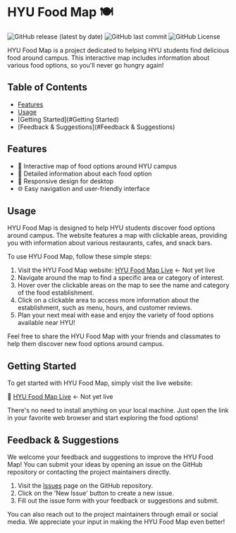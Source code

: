# HYU Food Map 🍽️

![GitHub release (latest by date)](https://img.shields.io/github/v/release/opusdeisong/HYU-s-HYFood)
![GitHub last commit](https://img.shields.io/github/last-commit/opusdeisong/HYU-s-HYFood)
![GitHub License](https://img.shields.io/github/license/opusdeisong/HYU-s-HYFood)



HYU Food Map is a project dedicated to helping HYU students find delicious food around campus. This interactive map includes information about various food options, so you'll never go hungry again!

## Table of Contents

- [Features](#features)
- [Usage](#usage)
- [Getting Started](#Getting Started)
- [Feedback & Suggestions](#Feedback & Suggestions)

## Features

- 📍 Interactive map of food options around HYU campus
- 🍱 Detailed information about each food option
- 📱 Responsive design for desktop
- 🌐 Easy navigation and user-friendly interface


## Usage

HYU Food Map is designed to help HYU students discover food options around campus. The website features a map with clickable areas, providing you with information about various restaurants, cafes, and snack bars.

To use HYU Food Map, follow these simple steps:

1. Visit the HYU Food Map website: [HYU Food Map Live](https://your-live-site-url.com) <- Not yet live
2. Navigate around the map to find a specific area or category of interest.
3. Hover over the clickable areas on the map to see the name and category of the food establishment.
4. Click on a clickable area to access more information about the establishment, such as menu, hours, and customer reviews.
5. Plan your next meal with ease and enjoy the variety of food options available near HYU!

Feel free to share the HYU Food Map with your friends and classmates to help them discover new food options around campus.

## Getting Started

To get started with HYU Food Map, simply visit the live website:

🔗 [HYU Food Map Live](https://your-live-site-url.com) <- Not yet live

There's no need to install anything on your local machine. Just open the link in your favorite web browser and start exploring the food options!

## Feedback & Suggestions

We welcome your feedback and suggestions to improve the HYU Food Map! You can submit your ideas by opening an issue on the GitHub repository or contacting the project maintainers directly.

1. Visit the [Issues](https://github.com/opusdeisong/HYU-s-HYFood/issues) page on the GitHub repository.
2. Click on the 'New Issue' button to create a new issue.
3. Fill out the issue form with your feedback or suggestions and submit.

You can also reach out to the project maintainers through email or social media. We appreciate your input in making the HYU Food Map even better!
